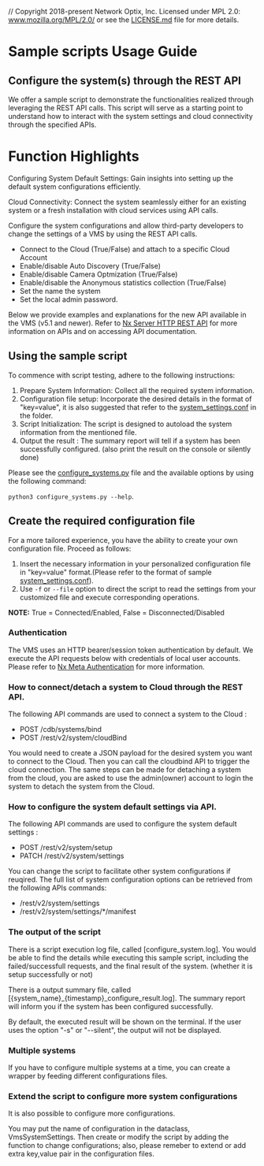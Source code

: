 // Copyright 2018-present Network Optix, Inc. Licensed under MPL 2.0: www.mozilla.org/MPL/2.0/ or see the [LICENSE.md](https://github.com/networkoptix/nx_open_integrations/blob/master/license_mpl2.md) file for more details.

# Sample scripts Usage Guide 
## Configure the system(s) through the REST API

We offer a sample script to demonstrate the functionalities realized through leveraging the REST API calls. 
This script will serve as a starting point to understand how to interact with the system settings and cloud connectivity through the specified APIs.

# Function Highlights

Configuring System Default Settings: Gain insights into setting up the default system configurations efficiently.

Cloud Connectivity: Connect the system seamlessly either for an existing system or a fresh installation with cloud services using API calls.

Configure the system configurations and allow third-party developers to change the settings of a VMS by using the REST API calls.
- Connect to the Cloud (True/False) and attach to a specific Cloud Account
- Enable/disable Auto Discovery (True/False)
- Enable/disable Camera Optmization (True/False)
- Enable/disable the Anonymous statistics collection (True/False)
- Set the name the system
- Set the local admin password.

Below we provide examples and explanations for the new API available in the VMS (v5.1 and newer). 
Refer to [Nx Server HTTP REST API](https://meta.nxvms.com/doc/developers/api-tool/main?type=1) for more information on APIs and on accessing API documentation.

## Using the sample script

To commence with script testing, adhere to the following instructions:

1. Prepare System Information: Collect all the required system information.
2. Configuration file setup: Incorporate the desired details in the format of "key=value", it is also suggested that refer to the [system_settings.conf](system_settings.conf) in the folder.
3. Script Initialization: The script is designed to autoload the system information from the mentioned file.
4. Output the result : The summary report will tell if a system has been successfully configured. (also print the result on the console or silently done)

Please see the [configure_systems.py](configure_systems.py) file and the available options by using the following command:

`python3 configure_systems.py --help`.

## Create the required configuration file

For a more tailored experience, you have the ability to create your own configuration file. Proceed as follows:
1. Insert the necessary information in your personalized configuration file in "key=value" format.(Please refer to the format of sample [system_settings.conf](system_settings.conf)).
2. Use `-f` or `--file` option to direct the script to read the settings from your customized file and execute corresponding operations.

**NOTE:** True = Connected/Enabled, False = Disconnected/Disabled

### Authentication

The VMS uses an HTTP bearer/session token authentication by default. 
We execute the API requests below with credentials of local user accounts. 
Please refer to [Nx Meta Authentication](https://support.networkoptix.com/hc/en-us/articles/4410505014423-Nx-Meta-Authentication) for more information.

### How to connect/detach a system to Cloud through the REST API.

The following API commands are used to connect a system to the Cloud : 
- POST /cdb/systems/bind
- POST /rest/v2/system/cloudBind

You would need to create a JSON payload for the desired system you want to connect to the Cloud.
Then you can call the cloudbind API to trigger the cloud connection.
The same steps can be made for detaching a system from the cloud, you are asked to use the admin(owner) account to login the system to detach the system from the Cloud.

### How to configure the system default settings via API. 

The following API commands are used to configure the system default settings : 
- POST /rest/v2/system/setup
- PATCH /rest/v2/system/settings

You can change the script to facilitate other system configurations if reuqired.
The full list of system configuration options can be retrieved from the following APIs commands:
- /rest/v2/system/settings
- /rest/v2/system/settings/*/manifest

### The output of the script

There is a script execution log file, called [configure_system.log]. 
You would be able to find the details while executing this sample script, including the failed/successfull requests, and the final result of the system. (whether it is setup successfully or not)

There is a output summary file, called [{system_name}_{timestamp}_configure_result.log].
The summary report will inform you if the system has been configured successfully.

By default, the executed result will be shown on the terminal.
If the user uses the option "-s" or "--silent", the output will not be displayed.


### Multiple systems 

If you have to configure multiple systems at a time, you can create a wrapper by feeding different configurations files.

### Extend the script to configure more system configurations
It is also possible to configure more configurations.

You may put the name of configuration in the dataclass, VmsSystemSettings.
Then create or modify the script by adding the function to change configurations; also, please remeber to extend or add extra key,value pair in the configuration files.